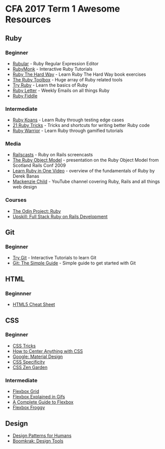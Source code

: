 


# CFA 2017 Term 1 Awesome Resources

## Ruby

### Beginner
* [Rubular](http://rubular.com) - Ruby Regular Expression Editor
* [RubyMonk](https://rubymonk.com/) - Interactive Ruby Tutorials
* [Ruby The Hard Way](https://learncodethehardway.org/ruby/) - Learn Ruby The Hard Way book exercises
* [The Ruby Toolbox](https://www.ruby-toolbox.com/) - Huge array of Ruby related tools
* [Try Ruby](http://tryruby.org/levels/1/challenges/0) - Learn the basics of Ruby
* [Ruby Letter](http://www.rubyletter.com/) - Weekly Emails on all things Ruby
* [Ruby Fiddle](http://rubyfiddle.com/)


### Intermediate
* [Ruby Koans](http://rubykoans.com/) - Learn Ruby through testing edge cases
* [21 Ruby Tricks](http://www.rubyinside.com/21-ruby-tricks-902.html) - Tricks and shortcuts for writing better Ruby code
* [Ruby Warrior](https://www.bloc.io/ruby-warrior/#/) - Learn Ruby through gamified tutorials

### Media
* [Railscasts](http://railscasts.com/) - Ruby on Rails screencasts
* [The Ruby Object Model](https://www.youtube.com/watch?v=X2sgQ38UDVY&feature=youtu.be) - presentation on the Ruby Object Model from Scotland Rails Conf 2009
* [Learn Ruby in One Video](https://www.youtube.com/watch?v=Dji9ALCgfpM) - overview of the fundamentals of Ruby by Derek Banas
* [Mackenzie Child](https://www.youtube.com/user/mackenziechild/featured) - YouTube channel covering Ruby, Rails and all things web design

### Courses
* [The Odin Project: Ruby](http://www.theodinproject.com/courses/ruby-programming)
* [Upskill: Full Stack Ruby on Rails Development](http://upskillcourses.com/p/essential-web-developer-course)

## Git

### Beginner
* [Try Git](https://try.github.io/levels/1/challenges/1) - Interactive Tutorials to learn Git
* [Git: The Simple Guide](http://rogerdudler.github.io/git-guide/) - Simple guide to get started with Git

## HTML

### Beginnner
* [HTML5 Cheat Sheet](http://www.hostingreviewbox.com/html5-cheat-sheet/)

## CSS

### Beginner
* [CSS Tricks](https://css-tricks.com/)
* [How to Center Anything with CSS](https://codemyviews.com/blog/how-to-center-anything-with-css)
* [Google: Material Design](https://material.io/)
* [CSS Specificity](https://css-tricks.com/specifics-on-css-specificity/)
* [CSS Zen Garden](http://www.csszengarden.com/)

### Intermediate
* [Flexbox Grid](http://flexboxgrid.com/a)
* [Flexbox Explained in Gifs](https://medium.freecodecamp.com/even-more-about-how-flexbox-works-explained-in-big-colorful-animated-gifs-a5a74812b053#.8gqu59tvb)
* [A Complete Guide to Flexbox](https://css-tricks.com/snippets/css/a-guide-to-flexbox/)
* [Flexbox Froggy](http://flexboxfroggy.com/)


## Design
* [Design Patterns for Humans](https://github.com/kamranahmedse/design-patterns-for-humans)
* [Boomkrak: Design Tools](http://boomkrak.com/)
